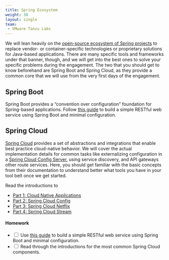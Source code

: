 ```yaml
---
title: Spring Ecosystem
weight: 30
layout: single
team:
 - VMware Tanzu Labs
---
```


We will lean heavily on the [open-source ecosystem of Spring projects](https://spring.io/) to replace vendor- or container-specific technologies or proprietary solutions for Java-based applications. There are many specific tools and frameworks under that banner, though, and we will get into the best ones to solve your specific problems during the engagement. The two that you should get to know beforehand are Spring Boot and Spring Cloud, as they provide a common core that we will use from the very first days of the engagement.

## Spring Boot
Spring Boot provides a “convention over configuration” foundation for Spring-based applications. Follow [this guide](https://spring.io/guides/gs/spring-boot/) to build a simple RESTful web service using Spring Boot and minimal configuration.

## Spring Cloud

[Spring Cloud](http://projects.spring.io/spring-cloud/) provides a set of abstractions and integrations that enable best practice cloud-native behavior. We will cover the actual implementation details for common tasks like externalizing configuration in a [Spring Cloud Config Server](https://cloud.spring.io/spring-cloud-config/reference/html/#_spring_cloud_config_server), using service discovery, and API gateways other route services.
Here, you should get familiar with the basic concepts from their documentation to understand better what tools you have in your tool belt once we get started.

Read the introductions to
* [Part 1: Cloud Native Applications](https://cloud.spring.io/spring-cloud-static/spring-cloud.html#_cloud_native_applications)
* [Part 2: Spring Cloud Config](https://cloud.spring.io/spring-cloud-static/spring-cloud.html#_spring_cloud_config)
* [Part 3: Spring Cloud Netflix](https://cloud.spring.io/spring-cloud-static/spring-cloud.html#_spring_cloud_netflix) 
* [Part 4: Spring Cloud Stream](https://cloud.spring.io/spring-cloud-static/spring-cloud.html#_spring_cloud_stream)

#### Homework

- <input type="checkbox"> Use [this guide](https://spring.io/guides/gs/spring-boot/) to build a simple RESTful web service using Spring Boot and minimal configuration.
- <input type="checkbox"> Read through the introductions for the most common Spring Cloud components.
